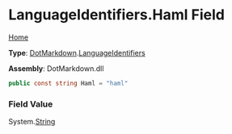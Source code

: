 # LanguageIdentifiers\.Haml Field

[Home](../../../README.md)

**Type**: [DotMarkdown](../../README.md)\.[LanguageIdentifiers](../README.md)

**Assembly**: DotMarkdown\.dll

```csharp
public const string Haml = "haml"
```

### Field Value

System\.[String](https://docs.microsoft.com/en-us/dotnet/api/system.string)